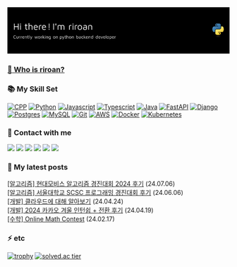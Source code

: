 <img src="./images/header.png" />

<!-- ### 👯 <a href="https://drive.google.com/file/d/1NR2jyKIKGph178ernL4MCQEqvbN55MPc/view?usp=sharing">About Me</a> -->

### <a href="https://www.riroan.com">:thinking: Who is riroan?</a>

### :books: My Skill Set
<a href="https://cplusplus.com/" target="_blank" rel="noreferrer"><img src="https://skillicons.dev/icons?i=cpp&theme=light" width="36" height="36" alt="CPP" /></a>
<a href="https://www.python.org/" target="_blank" rel="noreferrer"><img src="https://skillicons.dev/icons?i=python&theme=light" width="36" height="36" alt="Python" /></a>
<a href="https://developer.mozilla.org/" target="_blank" rel="noreferrer"><img src="https://skillicons.dev/icons?i=javascript&theme=light" width="36" height="36" alt="Javascript" /></a>
<a href="https://www.typescriptlang.org/" target="_blank" rel="noreferrer"><img src="https://skillicons.dev/icons?i=typescript&theme=light" width="36" height="36" alt="Typescript" /></a>
<a href="https://www.java.com/" target="_blank" rel="noreferrer"><img src="https://skillicons.dev/icons?i=java&theme=light" width="36" height="36" alt="Java" /></a>
<a href="https://fastapi.tiangolo.com/" target="_blank" rel="noreferrer"><img src="https://skillicons.dev/icons?i=fastapi&theme=light" width="36" height="36" alt="FastAPI" /></a>
<a href="https://www.djangoproject.com/" target="_blank" rel="noreferrer"><img src="https://skillicons.dev/icons?i=django&theme=light" width="36" height="36" alt="Django" /></a>
<a href="https://www.postgresql.org/" target="_blank" rel="noreferrer"><img src="https://skillicons.dev/icons?i=postgres&theme=light" width="36" height="36" alt="Postgres" /></a>
<a href="https://www.mysql.com/" target="_blank" rel="noreferrer"><img src="https://skillicons.dev/icons?i=mysql&theme=light" width="36" height="36" alt="MySQL" /></a>
<a href="https://git-scm.com/" target="_blank" rel="noreferrer"><img src="https://skillicons.dev/icons?i=git&theme=light" width="36" height="36" alt="Git" /></a>
<a href="https://aws.amazon.com/" target="_blank" rel="noreferrer"><img src="https://skillicons.dev/icons?i=aws&theme=light" width="36" height="36" alt="AWS" /></a>
<a href="https://www.docker.com/" target="_blank" rel="noreferrer"><img src="https://skillicons.dev/icons?i=docker&theme=light" width="36" height="36" alt="Docker" /></a>
<a href="https://kubernetes.io/" target="_blank" rel="noreferrer"><img src="https://skillicons.dev/icons?i=kubernetes&theme=light" width="36" height="36" alt="Kubernetes" /></a>

### :rainbow: Contact with me
<code><a href="https://www.linkedin.com/in/riroan" target="_blank" rel="noreferrer"><img src="https://img.shields.io/badge/LinkedIn-0077B5?style=for-the-badge&logo=linkedin&logoColor=white"/></a></code>
<code><a href="http://github.com/riroan" target="_blank" rel="noreferrer"><img src="https://img.shields.io/badge/Github-181717?style=for-the-badge&logo=github&logoColor=white"/></a></code>
<code><a href="http://riroan.tistory.com" target="_blank" rel="noreferrer"><img src="https://img.shields.io/badge/Blog-FE5949?style=for-the-badge&logo=Tistory&logoColor=white"/></a></code>
<code><a href="http://codeforces.com/profile/riroan" target="_blank" rel="noreferrer"><img src="https://img.shields.io/badge/Codeforces-1F8ACB?style=for-the-badge&logo=codeforces&logoColor=white"/></a></code>
<code><a href="mailto:riroan@naver.com" target="_blank" rel="noreferrer"><img src="https://img.shields.io/badge/Mail-EA4335?style=for-the-badge&logo=gmail&logoColor=white"/></a></code>
<code><a href="http://www.instagram.com/dding_gi_98" target="_blank" rel="noreferrer"><img src="https://img.shields.io/badge/Instagram-E4405F?style=for-the-badge&logo=instagram&logoColor=white"/></a></code>

### :page_with_curl: My latest posts

<a href=https://riroan.tistory.com/175>[알고리즘] 현대모비스 알고리즘 경진대회 2024 후기</a> (24.07.06)</br><a href=https://riroan.tistory.com/174>[알고리즘] 서울대학교 SCSC 프로그래밍 경진대회 후기</a> (24.06.06)</br><a href=https://riroan.tistory.com/173>[개발] 클라우드에 대해 알아보기</a> (24.04.24)</br><a href=https://riroan.tistory.com/172>[개발] 2024 카카오 겨울 인턴쉽 + 전환 후기</a> (24.04.19)</br><a href=https://riroan.tistory.com/171>[수학] Online Math Contest</a> (24.02.17)</br>

### ⚡ etc

[![trophy](https://github-profile-trophy.vercel.app/?username=riroan&theme=onedark&title=MultiLanguage,Commits,Repository,PullRequest)](https://github.com/ryo-ma/github-profile-trophy)
[![solved.ac tier](http://mazassumnida.wtf/api/v2/generate_badge?boj=riroan)](https://solved.ac/riroan)
